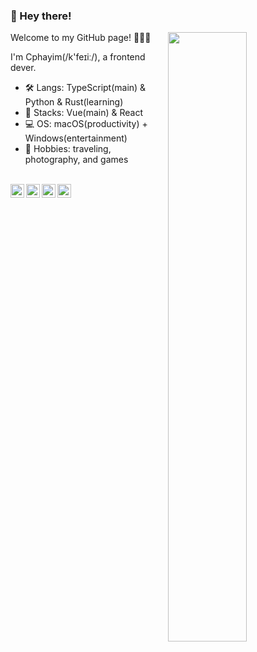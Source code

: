 ### 👋 Hey there!

[<img align="right" width="50%" src="https://github-readme-stats.vercel.app/api?username=Cphayim&show_icons=true">](https://metrics.lecoq.io/Cphayim?template=classic)

Welcome to my GitHub page! 🎉🎉🎉

I'm Cphayim(/k'feɪiː/), a frontend dever.

- 🛠 Langs: TypeScript(main) & Python & Rust(learning)
- 💼 Stacks: Vue(main) & React
- 💻 OS: macOS(productivity) + Windows(entertainment)
- 🎨 Hobbies: traveling, photography, and games

<br />

<a href="https://cphayim.me">
  <img align="left" alt="lionad-art" width="22px" src="https://cdn.jsdelivr.net/npm/simple-icons@3.1.0/icons/wordpress.svg" />
</a>
<a href="#474911589">
  <img align="left" alt="474911589" width="22px" src="https://cdn.jsdelivr.net/npm/simple-icons@3.1.0/icons/tencentqq.svg" />
</a>
<a href="#cphayim">
  <img align="left" alt="cphayim" width="22px" src="https://cdn.jsdelivr.net/npm/simple-icons@3.1.0/icons/discord.svg" />
</a>
<a href="https://github.com/Cphayim">
  <img align="left" alt="Cphayim" width="22px" src="https://cdn.jsdelivr.net/npm/simple-icons@3.1.0/icons/github.svg" />
</a>

<br />
